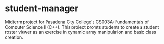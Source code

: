 # student-manager

Midterm project for Pasadena City College's CS003A: Fundamentals of Computer 
Science II (C++). This project promts students to create a student roster viewer
as an exercise in dynamic array manipulation and basic class creation.
